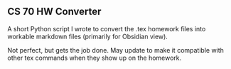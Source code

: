 ## CS 70 HW Converter

A short Python script I wrote to convert the .tex homework files into workable markdown files (primarily for Obsidian view).

Not perfect, but gets the job done.
May update to make it compatible with other tex commands when they show up on the homework.
